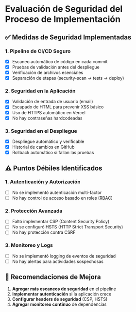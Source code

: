 # Evaluación de Seguridad del Proceso de Implementación

## ✅ Medidas de Seguridad Implementadas

### 1. Pipeline de CI/CD Seguro
- [x] Escaneo automático de código en cada commit
- [x] Pruebas de validación antes del despliegue
- [x] Verificación de archivos esenciales
- [x] Separación de etapas (security-scan → tests → deploy)

### 2. Seguridad en la Aplicación
- [x] Validación de entrada de usuario (email)
- [x] Escapado de HTML para prevenir XSS básico
- [x] Uso de HTTPS automático en Vercel
- [x] No hay contraseñas hardcodeadas

### 3. Seguridad en el Despliegue
- [x] Despliegue automático y verificable
- [x] Historial de cambios en GitHub
- [x] Rollback automático si fallan las pruebas

## ⚠️ Puntos Débiles Identificados

### 1. Autenticación y Autorización
- [ ] No se implementó autenticación multi-factor
- [ ] No hay control de acceso basado en roles (RBAC)

### 2. Protección Avanzada
- [ ] Faltó implementar CSP (Content Security Policy)
- [ ] No se configuró HSTS (HTTP Strict Transport Security)
- [ ] No hay protección contra CSRF

### 3. Monitoreo y Logs
- [ ] No se implementó logging de eventos de seguridad
- [ ] No hay alertas para actividades sospechosas

## 🔧 Recomendaciones de Mejora

1. **Agregar más escaneos de seguridad** en el pipeline
2. **Implementar autenticación** si la aplicación crece
3. **Configurar headers de seguridad** (CSP, HSTS)
4. **Agregar monitoreo continuo** de dependencias

